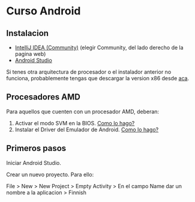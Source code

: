 # Curso Android

## Instalacion

* [IntelliJ IDEA (Community)](https://www.jetbrains.com/es-es/idea/download/) (elegir Community, del lado derecho de la pagina web)
* [Android Studio](https://developer.android.com/studio)

Si tenes otra arquitectura de procesador o el instalador anterior no funciona, probablemente tengas que descargar la version x86 desde [aca](https://redirector.gvt1.com/edgedl/android/studio/ide-zips/3.6.3.0/android-studio-ide-192.6392135-windows32.zip).


## Procesadores AMD
Para aquellos que cuenten con un procesador AMD, deberan:
1. Activar el modo SVM en la BIOS. [Como lo hago?](https://concamilo.com/solucion-android-emulator-hypervisor-driver-for-amd-processors-installation-failed/)
2. Instalar el Driver del Emulador de Android. [Como lo hago?](https://github.com/google/android-emulator-hypervisor-driver-for-amd-processors/releases/download/v1.7/gvm-windows_v1_7_0.zip)

## Primeros pasos
Iniciar Android Studio.

Crear un nuevo proyecto. Para ello:

File > New > New Project > Empty Activity > En el campo Name dar un nombre a la aplicacion > Finnish
